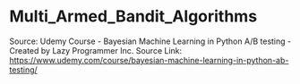 # Multi_Armed_Bandit_Algorithms

Source: Udemy Course - Bayesian Machine Learning in Python A/B testing - Created by Lazy Programmer Inc. 
Source Link: https://www.udemy.com/course/bayesian-machine-learning-in-python-ab-testing/
